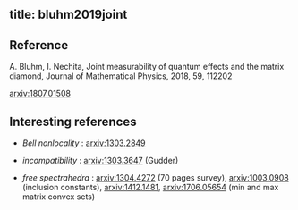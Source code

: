 title: bluhm2019joint
---
## Reference

A. Bluhm, I. Nechita, Joint measurability of quantum effects and the matrix diamond, Journal of Mathematical Physics, 2018, 59, 112202


[arxiv:1807.01508](https://arxiv.org/abs/1807.01508)

## Interesting references

* *Bell nonlocality* : [arxiv:1303.2849](https://arxiv.org/abs/1303.2849)

* *incompatibility* : [arxiv:1303.3647](https://arxiv.org/abs/1303.3647) (Gudder)

* *free spectrahedra* :  [arxiv:1304.4272](https://arxiv.org/abs/1304.4272) (70 pages survey), [arxiv:1003.0908](https://arxiv.org/abs/1003.0908) (inclusion constants), 
[arxiv:1412.1481](https://arxiv.org/abs/1412.1481), [arxiv:1706.05654](https://arxiv.org/abs/1706.05654) (min and max matrix convex sets)



